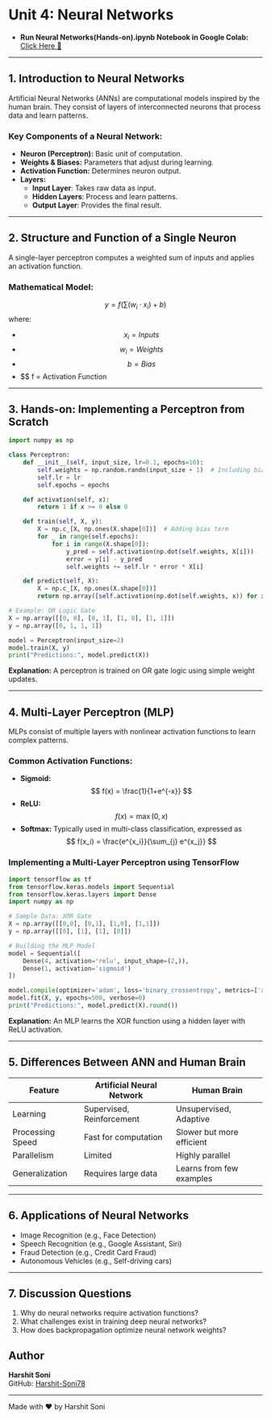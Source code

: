 # **Unit 4: Neural Networks**

- **Run Neural Networks(Hands-on).ipynb Notebook in Google Colab:** <a href="https://colab.research.google.com/github/Harshit-Soni78/Intelligent-Computing-Techniques/blob/main/Unit%204%20(Neural%20Networks)/Neural%20Networks(Hands-on).ipynb" target="_blank">Click Here 🔗</a>

---

## **1. Introduction to Neural Networks**

Artificial Neural Networks (ANNs) are computational models inspired by the human brain. They consist of layers of interconnected neurons that process data and learn patterns.

### **Key Components of a Neural Network:**

- **Neuron (Perceptron):** Basic unit of computation.
- **Weights & Biases:** Parameters that adjust during learning.
- **Activation Function:** Determines neuron output.
- **Layers:**
  - **Input Layer**: Takes raw data as input.
  - **Hidden Layers**: Process and learn patterns.
  - **Output Layer**: Provides the final result.

---

## **2. Structure and Function of a Single Neuron**

A single-layer perceptron computes a weighted sum of inputs and applies an activation function.

### **Mathematical Model:**

$$ y = f\left(\sum(w_i \cdot x_i) + b\right) $$
where:

- $$ x_i = Inputs  $$
- $$ w_i = Weights $$  
- $$ b = Bias  $$
- $$ f = Activation Function  

---

## **3. Hands-on: Implementing a Perceptron from Scratch**

```python
import numpy as np

class Perceptron:
    def __init__(self, input_size, lr=0.1, epochs=10):
        self.weights = np.random.randn(input_size + 1)  # Including bias
        self.lr = lr
        self.epochs = epochs

    def activation(self, x):
        return 1 if x >= 0 else 0

    def train(self, X, y):
        X = np.c_[X, np.ones(X.shape[0])]  # Adding bias term
        for _ in range(self.epochs):
            for i in range(X.shape[0]):
                y_pred = self.activation(np.dot(self.weights, X[i]))
                error = y[i] - y_pred
                self.weights += self.lr * error * X[i]

    def predict(self, X):
        X = np.c_[X, np.ones(X.shape[0])]
        return np.array([self.activation(np.dot(self.weights, x)) for x in X])

# Example: OR Logic Gate
X = np.array([[0, 0], [0, 1], [1, 0], [1, 1]])
y = np.array([0, 1, 1, 1])

model = Perceptron(input_size=2)
model.train(X, y)
print("Predictions:", model.predict(X))
```

**Explanation:** A perceptron is trained on OR gate logic using simple weight updates.

---

## **4. Multi-Layer Perceptron (MLP)**

MLPs consist of multiple layers with nonlinear activation functions to learn complex patterns.

### **Common Activation Functions:**

- **Sigmoid:** $$ f(x) = \frac{1}{1+e^{-x}} $$  
- **ReLU:** $$ f(x) = \max(0, x) $$  
- **Softmax:** Typically used in multi-class classification, expressed as $$ f(x_i) = \frac{e^{x_i}}{\sum_{j} e^{x_j}} $$

### **Implementing a Multi-Layer Perceptron using TensorFlow**

```python
import tensorflow as tf
from tensorflow.keras.models import Sequential
from tensorflow.keras.layers import Dense
import numpy as np

# Sample Data: XOR Gate
X = np.array([[0,0], [0,1], [1,0], [1,1]])
y = np.array([[0], [1], [1], [0]])

# Building the MLP Model
model = Sequential([
    Dense(4, activation='relu', input_shape=(2,)),
    Dense(1, activation='sigmoid')
])

model.compile(optimizer='adam', loss='binary_crossentropy', metrics=['accuracy'])
model.fit(X, y, epochs=500, verbose=0)
print("Predictions:", model.predict(X).round())
```

**Explanation:** An MLP learns the XOR function using a hidden layer with ReLU activation.

---

## **5. Differences Between ANN and Human Brain**

| Feature          | Artificial Neural Network | Human Brain               |
| ---------------- | ------------------------- | ------------------------- |
| Learning         | Supervised, Reinforcement | Unsupervised, Adaptive    |
| Processing Speed | Fast for computation      | Slower but more efficient |
| Parallelism      | Limited                   | Highly parallel           |
| Generalization   | Requires large data       | Learns from few examples  |

---

## **6. Applications of Neural Networks**

- Image Recognition (e.g., Face Detection)
- Speech Recognition (e.g., Google Assistant, Siri)
- Fraud Detection (e.g., Credit Card Fraud)
- Autonomous Vehicles (e.g., Self-driving cars)

---

## **7. Discussion Questions**

1. Why do neural networks require activation functions?
2. What challenges exist in training deep neural networks?
3. How does backpropagation optimize neural network weights?

## Author

**Harshit Soni**  
GitHub: [Harshit-Soni78](https://github.com/Harshit-Soni78)

---
Made with ❤️ by Harshit Soni
